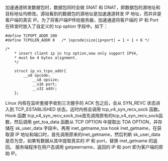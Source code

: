 加速通道转发数据包时，数据包同时会做 SNAT 和 DNAT，即数据包的源地址和目标地址均修改。源站看到的数据包的源地址是加速通道转发 IP 地址，而并非是客户端的真实 IP。为了将客户端IP传给服务器，加速通道将客户端的 IP 和 Port 在转发时放入了自定义的 tcp option 字段中。如下：


```
#define TCPOPT_ADDR 200
#define TCPOLEN_ADDR 8   /* |opcode|size|ip+port| = 1 + 1 + 6 */

/*
	* insert client ip in tcp option,now only support IPV4,
	* must be 4 bytes alignment.
	*/
	
	struct ip_vs_tcpo_addr{
	    __u8 opcode;
			__u8 opsize;
			__u16 port;
			__u32 addr;
	};
```


Linux 内核在监听套接字收到三次握手的 ACK 包之后，会从 SYN_REVC 状态进入到 TCP_ESTABLISHED 状态。这时内核会调用 tcp_v4_syn_recv_sock 函数。 Hook 函数 tcp_v4_syn_recv_sock_toa首先调用原有的tcp_v4_syn_recv_sock函数，然后调用 get_toa_data 函数从 TCP OPTION 中提取出 TOA OPTION，并存储在 sk_user_data 字段中。再用 inet_getname_toa hook inet_getname，在获取源 IP 地址和端口时，首先调用原来的inet_getname，然后判断 sk_user_data 是否为空，如果有数据从其中提取真实的 IP 和 port，替换 inet_getname 的返回。
服务端程序在用户态调用 getpeername，返回的 IP 和 port 即为客户端的原始 IP。
